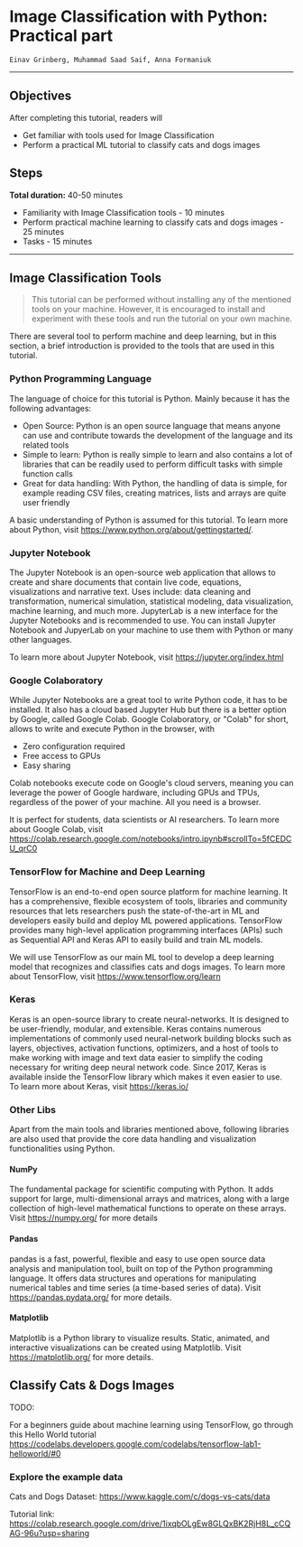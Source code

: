 # Image Classification with Python: Practical part

```
Einav Grinberg, Muhammad Saad Saif, Anna Formaniuk
```

---


## Objectives

After completing this tutorial, readers will

- Get familiar with tools used for Image Classification
- Perform a practical ML tutorial to classify cats and dogs images

## Steps

**Total duration:** 40-50 minutes

- Familiarity with Image Classification tools - 10 minutes
- Perform practical machine learning to classify cats and dogs images - 25 minutes
- Tasks - 15 minutes 

---

## Image Classification Tools

> This tutorial can be performed without installing any of the mentioned tools on your machine. However, it is encouraged to install and experiment with these tools and run the tutorial on your own machine.

There are several tool to perform machine and deep learning, but in this section, a brief introduction is provided to the tools that are used in this tutorial.

### Python Programming Language
The language of choice for this tutorial is Python. Mainly because it has the following advantages:

- Open Source: Python is an open source language that means anyone can use and contribute towards the development of the language and its related tools
- Simple to learn: Python is really simple to learn and also contains a lot of libraries that can be readily used to perform difficult tasks with simple function calls 
- Great for data handling: With Python, the handling of data is simple, for example reading CSV files, creating matrices, lists and arrays are quite user friendly

A basic understanding of Python is assumed for this tutorial. To learn more about Python, visit https://www.python.org/about/gettingstarted/. 

### Jupyter Notebook
The Jupyter Notebook is an open-source web application that allows to create and share documents that contain live code, equations, visualizations and narrative text. 
Uses include: data cleaning and transformation, numerical simulation, statistical modeling, data visualization, machine learning, and much more.
JupyterLab is a new interface for the Jupyter Notebooks and is recommended to use. You can install Jupyter Notebook and JupyerLab on your machine to use them with Python or many other languages.

To learn more about Jupyter Notebook, visit https://jupyter.org/index.html

### Google Colaboratory
While Jupyter Notebooks are a great tool to write Python code, it has to be installed. It also has a cloud based Jupyter Hub but there is a better option by Google, called Google Colab.
Google Colaboratory, or "Colab" for short, allows to write and execute Python in the browser, with

- Zero configuration required
- Free access to GPUs
- Easy sharing

Colab notebooks execute code on Google's cloud servers, meaning you can leverage the power of Google hardware, including GPUs and TPUs, regardless of the power of your machine. All you need is a browser. 

It is perfect for students, data scientists or AI researchers. To learn more about Google Colab, visit https://colab.research.google.com/notebooks/intro.ipynb#scrollTo=5fCEDCU_qrC0


### TensorFlow for Machine and Deep Learning

TensorFlow is an end-to-end open source platform for machine learning. It has a comprehensive, flexible ecosystem of tools, libraries and community resources that lets researchers push the state-of-the-art in ML and developers easily build and deploy ML powered applications.
TensorFlow provides many high-level application programming interfaces (APIs) such as Sequential API and Keras API to easily build and train ML models. 

We will use TensorFlow as our main ML tool to develop a deep learning model that recognizes and classifies cats and dogs images. To learn more about TensorFlow, visit https://www.tensorflow.org/learn

### Keras
Keras is an open-source library to create neural-networks. It is designed to be user-friendly, modular, and extensible. Keras contains numerous implementations of commonly used neural-network building blocks such as layers, objectives, activation functions, optimizers, and a host of tools to make working with image and text data easier to simplify the coding necessary for writing deep neural network code.
Since 2017, Keras is available inside the TensorFlow library which makes it even easier to use. To learn more about Keras, visit https://keras.io/

### Other Libs 

Apart from the main tools and libraries mentioned above, following libraries are also used that provide the core data handling and visualization functionalities using Python.

#### NumPy
The fundamental package for scientific computing with Python. It adds support for large, multi-dimensional arrays and matrices, along with a large collection of high-level mathematical functions to operate on these arrays. Visit https://numpy.org/ for more details

#### Pandas
pandas is a fast, powerful, flexible and easy to use open source data analysis and manipulation tool,
built on top of the Python programming language. It offers data structures and operations for manipulating numerical tables and time series (a time-based series of data). Visit https://pandas.pydata.org/ for more details.

#### Matplotlib
Matplotlib is a Python library to visualize results. Static, animated, and interactive visualizations can be created using Matplotlib.
Visit https://matplotlib.org/ for more details.

## Classify Cats & Dogs Images 

TODO: 

For a beginners guide about machine learning using TensorFlow, go through this Hello World tutorial https://codelabs.developers.google.com/codelabs/tensorflow-lab1-helloworld/#0

### Explore the example data

Cats and Dogs Dataset: https://www.kaggle.com/c/dogs-vs-cats/data

Tutorial link: https://colab.research.google.com/drive/1ixqbOLgEw8GLQxBK2RjH8L_cCQAG-96u?usp=sharing